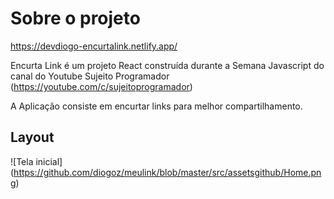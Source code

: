 # Sobre o projeto

https://devdiogo-encurtalink.netlify.app/


Encurta Link é um projeto React construída durante a Semana Javascript do canal do Youtube Sujeito Programador (https://youtube.com/c/sujeitoprogramador)

A Aplicação consiste em encurtar links para melhor compartilhamento.

## Layout
![Tela inicial] (https://github.com/diogoz/meulink/blob/master/src/assetsgithub/Home.png)
